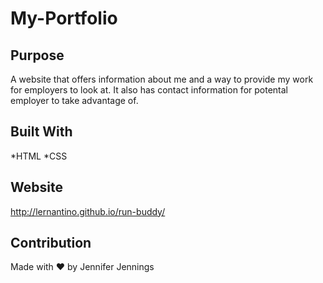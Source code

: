 # My-Portfolio

## Purpose
A website that offers information about me and a way to provide my work for employers to look at. It also has contact information for potental employer to take advantage of.

## Built With
*HTML
*CSS

## Website
http://lernantino.github.io/run-buddy/

## Contribution
Made with ❤️ by Jennifer Jennings

